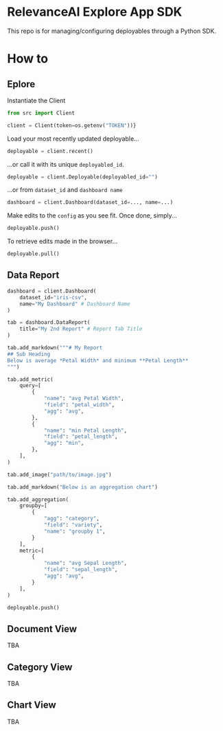 # RelevanceAI Explore App SDK

This repo is for managing/configuring deployables through a Python SDK.

# How to

## Eplore

Instantiate the Client

```python
from src import Client

client = Client(token=os.getenv("TOKEN"))}
```

Load your most recently updated deployable...

```python
deployable = client.recent()
```

...or call it with its unique `deployabled_id`.

```python
deployable = client.Deployable(deployabled_id="")
```

...or from `dataset_id` and `dashboard name`

```python
dashboard = client.Dashboard(dataset_id=..., name=...)
```

Make edits to the `config` as you see fit.
Once done, simply...

```python
deployable.push()
```

To retrieve edits made in the browser...

```python
deployable.pull()
```

## Data Report

```python
dashboard = client.Dashboard(
    dataset_id="iris-csv",
    name="My Dashboard" # Dashboard Name
)

tab = dashboard.DataReport(
    title="My 2nd Report" # Report Tab Title
)

tab.add_markdown("""# My Report
## Sub Heading
Below is average *Petal Width* and minimum **Petal Length**
""")

tab.add_metric(
    query=[
        {
            "name": "avg Petal Width",
            "field": "petal_width",
            "agg": "avg",
        },
        {
            "name": "min Petal Length",
            "field": "petal_length",
            "agg": "min",
        },
    ],
)

tab.add_image("path/to/image.jpg")

tab.add_markdown("Below is an aggregation chart")

tab.add_aggregation(
    groupby=[
        {
            "agg": "category",
            "field": "variety",
            "name": "groupby 1",
        }
    ],
    metric=[
        {
            "name": "avg Sepal Length",
            "field": "sepal_length",
            "agg": "avg",
        }
    ],
)

deployable.push()

```

## Document View

TBA

## Category View

TBA

## Chart View

TBA
